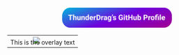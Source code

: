 <p align="center">
  <img alt="Title" src="title.png" width="50%">
</p>


<table>  
  <tr>
    <td></td>
    <td rowspan=2><img src="//i.stack.imgur.com/XlOi4.png"></td>
  </tr>  
  <tr>
    <td colspan=2>This is the overlay text</td>
  </tr>  
</table>
